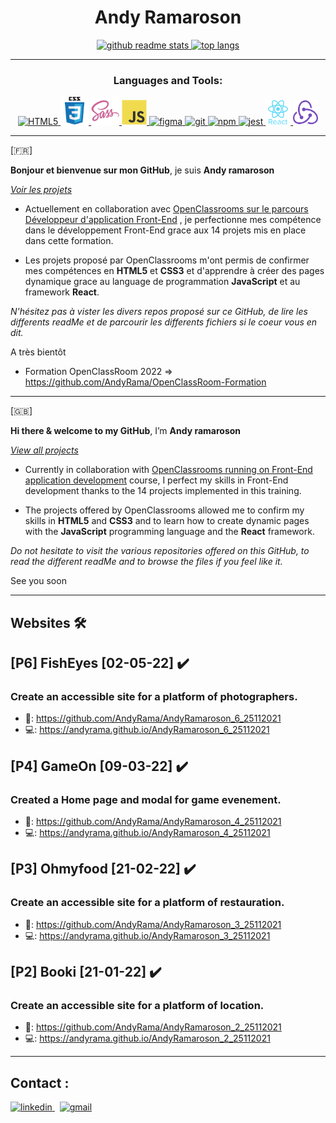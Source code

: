 <h1 align="middle">Andy Ramaroson</h1>
<p align="middle">
   <a href="https://github.com/AndyRama?tab=repositories">
	<img src="https://github-readme-stats.vercel.app/api?username=AndyRama&theme=vue&count_private=true&show_icons=true&hide=issues" alt="github readme stats" height="130"/>
   </a>
   <a href="https://github.com/AndyRama?tab=repositories">
	<img src="https://github-readme-stats.anuraghazra1.vercel.app/api/top-langs/?username=AndyRama&theme=vue&layout=compact" alt="top langs" height="130"/>
   </a>
</p>

---

<h3 align="middle">Languages and Tools:</h3>
<p align="center">
	<a href="https://developer.mozilla.org/fr/docs/Web/HTML" target="_blank" rel="noreferrer"> 
		<img src="https://www.vectorlogo.zone/logos/w3_html5/w3_html5-icon.svg" alt="HTML5" width="37" height="37" /> 
	</a>
	<a href="https://www.w3schools.com/css/" target="_blank" rel="noreferrer"> 
		<img src="https://raw.githubusercontent.com/devicons/devicon/master/icons/css3/css3-original-wordmark.svg" alt="css3" width="45" height="45" /> 
	</a>
 	<a href="https://sass-lang.com" target="_blank" rel="noreferrer"> 
   		<img src="https://raw.githubusercontent.com/devicons/devicon/master/icons/sass/sass-original.svg" alt="sass" width="45" height="45"/> 
 	</a>
 	<a href="https://developer.mozilla.org/en-US/docs/Web/JavaScript" target="_blank" rel="noreferrer"> 
  		<img src="https://raw.githubusercontent.com/devicons/devicon/master/icons/javascript/javascript-original.svg" alt="javascript" width="40" height="40"/> 
 	</a> 
 	<a href="https://www.figma.com/" target="_blank" rel="noreferrer"> 
  		<img src="https://www.vectorlogo.zone/logos/figma/figma-icon.svg" alt="figma" width="40" height="40"/> 
 	</a>
 	<a href="https://git-scm.com/" target="_blank" rel="noreferrer"> 
  		<img src="https://www.vectorlogo.zone/logos/git-scm/git-scm-icon.svg" alt="git" width="40" height="40"/> 
 	</a> 
	<a href="https://www.npmjs.com/" target="_blank" rel="noreferrer"> 
  		<img src="https://www.vectorlogo.zone/logos/npmjs/npmjs-ar21.svg" alt="npm" width="40" height="40"/> 
 	</a>
	<a href="https://jestjs.io" target="_blank" rel="noreferrer"> 
  		<img src="https://www.vectorlogo.zone/logos/jestjsio/jestjsio-icon.svg" alt="jest" width="40" height="40"/> 
 	</a> 
 	<a href="https://reactjs.org/" target="_blank" rel="noreferrer"> 
  		<img src="https://raw.githubusercontent.com/devicons/devicon/master/icons/react/react-original-wordmark.svg" alt="react" width="40" height="40"/> 
 	</a> 
 	<a href="https://redux.js.org" target="_blank" rel="noreferrer"> 
  		<img src="https://raw.githubusercontent.com/devicons/devicon/master/icons/redux/redux-original.svg" alt="redux" width="40" height="40"/> 
 	</a> 
</p>

---

[:fr:]

<p><strong>Bonjour et bienvenue sur mon GitHub</strong>, je suis <strong>Andy ramaroson</strong></p>
<a href="#websites"><em>Voir les projets</em></a>

  * Actuellement en collaboration avec [OpenClassrooms sur le parcours Développeur d'application Front-End](https://openclassrooms.com/fr/paths/516-developpeur-dapplication-javascript-react) , je perfectionne mes compétence dans le développement Front-End grace aux 14 projets mis en place dans cette formation.
  
  * Les projets proposé par OpenClassrooms m'ont permis de confirmer mes compétences en **HTML5** et **CSS3** et d'apprendre à créer des pages dynamique grace au language de programmation **JavaScript** et au framework **React**.
  
 *N'hésitez pas à vister les divers repos proposé sur ce GitHub, de lire les differents readMe et de parcourir les differents fichiers si le coeur vous en dit.*
 
 A très bientôt
 
  * Formation OpenClassRoom 2022 => https://github.com/AndyRama/OpenClassRoom-Formation

** **
 
[:uk:]

<p><strong>Hi there & welcome to my GitHub</strong>, I’m <strong>Andy ramaroson</strong></p>
<a href="#websites"><em>View all projects</em></a>

  * Currently in collaboration with [OpenClassrooms running on Front-End application development](https://openclassrooms.com/fr/paths/516-developpeur-dapplication-javascript-react) course, I perfect my skills in Front-End development thanks to the 14 projects implemented in this training.
  
  * The projects offered by OpenClassrooms allowed me to confirm my skills in **HTML5** and **CSS3** and to learn how to create dynamic pages with the **JavaScript** programming language and the **React** framework.
  
 *Do not hesitate to visit the various repositories offered on this GitHub, to read the different readMe and to browse the files if you feel like it.*
 
 See you soon
 
 ---
 
## Websites 🛠️

## [P6] FishEyes [02-05-22] ✔️
### Create an accessible site for a platform of photographers.
- 📂: https://github.com/AndyRama/AndyRamaroson_6_25112021
- 💻: https://andyrama.github.io/AndyRamaroson_6_25112021

## [P4] GameOn [09-03-22] ✔️ 
### Created a Home page and modal for game evenement.
- 📂: https://github.com/AndyRama/AndyRamaroson_4_25112021
- 💻: https://andyrama.github.io/AndyRamaroson_4_25112021

## [P3] Ohmyfood [21-02-22] ✔️
### Create an accessible site for a platform of restauration.
- 📂: https://github.com/AndyRama/AndyRamaroson_3_25112021
- 💻: https://andyrama.github.io/AndyRamaroson_3_25112021

## [P2] Booki [21-01-22] ✔️
### Create an accessible site for a platform of location.
- 📂: https://github.com/AndyRama/AndyRamaroson_2_25112021
- 💻: https://andyrama.github.io/AndyRamaroson_2_25112021

 ---
 
 ## Contact :
 <p>
 	<a href="https://www.linkedin.com/in/andy-ramaroson" target="_blank" rel="noreferrer noopener"> 
  		<img src="https://www.vectorlogo.zone/logos/linkedin/linkedin-icon.svg" alt="linkedin" width="30" height="30"/> 
 	</a>
	&nbsp;
 	<a href="mailto:andyramaroson@gmail.com" target="_blank" rel="noreferrer noopener"> 
  		<img src="https://www.vectorlogo.zone/logos/gmail/gmail-icon.svg" alt="gmail" width="30" height="30"/> 
	</a>
</p>
 
